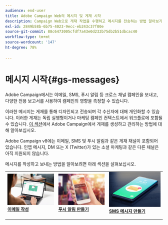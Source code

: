 ```yaml
---
audience: end-user
title: Adobe Campaign Web의 메시지 및 게재 시작
description: Campaign Web으로 게재 작업을 수행하고 메시지를 전송하는 방법 알아보기
exl-id: 2849b58b-6b75-4023-9ecc-eb243c37f00e
source-git-commit: 88c6473005cfdf7a43e0d232b75db2b51dbcac40
workflow-type: tm+mt
source-wordcount: '147'
ht-degree: 78%

---
```


# 메시지 시작{#gs-messages}

Adobe Campaign에서는 이메일, SMS, 푸시 알림 등 크로스 채널 캠페인을 보내고, 다양한 전용 보고서를 사용하여 캠페인의 영향을 측정할 수 있습니다.

이러한 메시지는 게재를 통해 디자인되고 전송되며 각 수신자에 대해 개인화할 수 있습니다. 이러한 게재는 독립 실행형이거나 마케팅 캠페인 컨텍스트에서 워크플로에 포함될 수 있습니다. [이 섹션](gs-deliveries.md)에서 Adobe Campaign에서 게재를 생성하고 관리하는 방법에 대해 알아보십시오.

Adobe Campaign v8에는 이메일, SMS 및 푸시 알림과 같은 게재 채널이 포함되어 있습니다. 인앱 메시지, DM 또는 X (Twitter)가 있는 소셜 마케팅과 같은 다른 채널은 아직 지원되지 않습니다.

메시지를 작성하고 보내는 방법을 알아보려면 아래 섹션을 살펴보십시오.

<table style="table-layout:fixed">
    <tr style="border: 0;">
    <td>
    <a href="../email/create-email.md">
    <img alt="이메일" src="assets/do-not-localize/email.jpg">
    </a>
    <div><a href="../email/create-email.md"><strong>이메일 작성</strong>
    </div>
    <p>
    </td>
    <td>
    <a href="../push/create-push.md">
      <img alt="푸시" src="assets/do-not-localize/push.jpg">
    </a>
    <div>
    <a href="../push/gs-push.md"><strong>푸시 알림 만들기</strong></a>
    </div>
    <p>
    </td>
    <td>
    <a href="../sms/create-sms.md">
      <img alt="SMS" src="assets/do-not-localize/sms.jpg">
    </a>
    <div>
    <a href="../sms/create-sms.md"><strong>SMS 메시지 만들기</strong></a>
    </div>
    <p>
    </td>
    </tr>
    </table>

